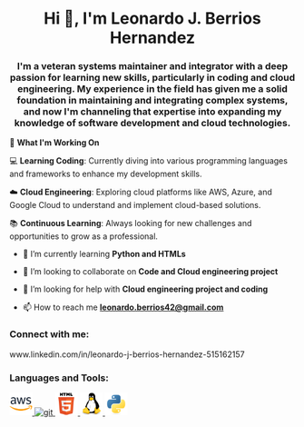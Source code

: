 <h1 align="center">Hi 👋, I'm Leonardo J. Berrios Hernandez</h1>
<h3 align="center">I'm a veteran systems maintainer and integrator with a deep passion for learning new skills, particularly in coding and cloud engineering. My experience in the field has given me a solid foundation in maintaining and integrating complex systems, and now I'm channeling that expertise into expanding my knowledge of software development and cloud technologies.</h3>

🚀 **What I'm Working On**

💻 **Learning Coding**:
Currently diving into various programming languages and frameworks to enhance my development skills.

☁️ **Cloud Engineering**:
Exploring cloud platforms like AWS, Azure, and Google Cloud to understand and implement cloud-based solutions.

📚 **Continuous Learning**:
Always looking for new challenges and opportunities to grow as a professional.

- 🌱 I’m currently learning **Python and HTMLs**

- 👯 I’m looking to collaborate on **Code and Cloud engineering project**

- 🤝 I’m looking for help with **Cloud engineering project and coding**

- 📫 How to reach me **leonardo.berrios42@gmail.com**

<h3 align="left">Connect with me:</h3>
www.linkedin.com/in/leonardo-j-berrios-hernandez-515162157
<p align="left">
</p>

<h3 align="left">Languages and Tools:</h3>
<p align="left"> <a href="https://aws.amazon.com" target="_blank" rel="noreferrer"> <img src="https://raw.githubusercontent.com/devicons/devicon/master/icons/amazonwebservices/amazonwebservices-original-wordmark.svg" alt="aws" width="40" height="40"/> </a> <a href="https://git-scm.com/" target="_blank" rel="noreferrer"> <img src="https://www.vectorlogo.zone/logos/git-scm/git-scm-icon.svg" alt="git" width="40" height="40"/> </a> <a href="https://www.w3.org/html/" target="_blank" rel="noreferrer"> <img src="https://raw.githubusercontent.com/devicons/devicon/master/icons/html5/html5-original-wordmark.svg" alt="html5" width="40" height="40"/> </a> <a href="https://www.linux.org/" target="_blank" rel="noreferrer"> <img src="https://raw.githubusercontent.com/devicons/devicon/master/icons/linux/linux-original.svg" alt="linux" width="40" height="40"/> </a> <a href="https://www.python.org" target="_blank" rel="noreferrer"> <img src="https://raw.githubusercontent.com/devicons/devicon/master/icons/python/python-original.svg" alt="python" width="40" height="40"/> </a> </p>
